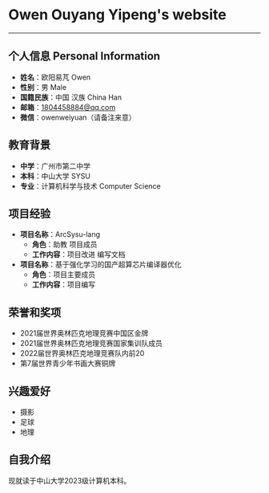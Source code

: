 # Owen Ouyang Yipeng's website
---
## 个人信息 Personal Information
- **姓名**：欧阳易芃 Owen
- **性别**：男 Male
- **国籍民族**：中国 汉族 China Han
- **邮箱**：1804458884@qq.com
- **微信**：owenweiyuan（请备注来意）

## 教育背景
- **中学**：广州市第二中学
- **本科**：中山大学 SYSU
- **专业**：计算机科学与技术 Computer Science

## 项目经验
- **项目名称**：ArcSysu-lang
  - **角色**：助教 项目成员 
  - **工作内容**：项目改进 编写文档
- **项目名称**：基于强化学习的国产超算芯片编译器优化
  - **角色**：项目主要成员 
  - **工作内容**：项目编写


## 荣誉和奖项
- 2021届世界奥林匹克地理竞赛中国区金牌
- 2021届世界奥林匹克地理竞赛国家集训队成员
- 2022届世界奥林匹克地理竞赛队内前20
- 第7届世界青少年书画大赛铜牌

## 兴趣爱好
- 摄影
- 足球
- 地理

## 自我介绍
现就读于中山大学2023级计算机本科。
